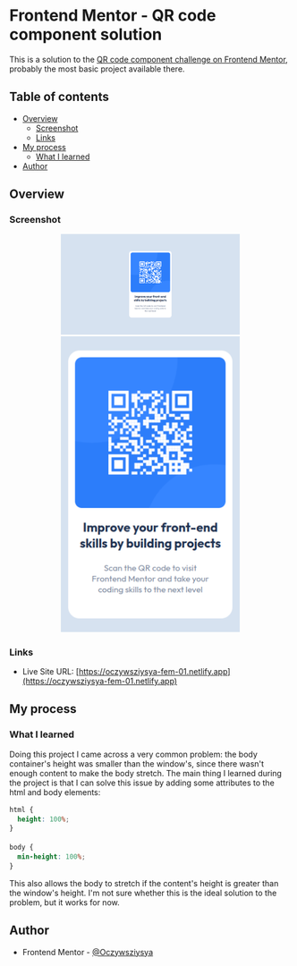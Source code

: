 # Frontend Mentor - QR code component solution

This is a solution to the [QR code component challenge on Frontend Mentor](https://www.frontendmentor.io/challenges/qr-code-component-iux_sIO_H), probably the most basic project 
available there.

## Table of contents

- [Overview](#overview)
  - [Screenshot](#screenshot)
  - [Links](#links)
- [My process](#my-process)
  - [What I learned](#what-i-learned)
- [Author](#author)

## Overview

### Screenshot

<div align="center"><img src="./screenshots/screenshot-desktop.png" width="320" /></div>

<div align="center"><img src="./screenshots/screenshot-mobile.png" width="320" /></div>

### Links

- Live Site URL: [https://oczywsziysya-fem-01.netlify.app](https://oczywsziysya-fem-01.netlify.app)

## My process

### What I learned

Doing this project I came across a very common problem: the body container's height 
was smaller than the window's, since there wasn't enough content to make the body
stretch. The main thing I learned during the project is that I can solve this issue 
by adding some attributes to the html and body elements: 

```css
html {
  height: 100%;
}

body {
  min-height: 100%;
}
```

This also allows the body to stretch if the content's height is greater than the
window's height. I'm not sure whether this is the ideal solution to the problem,
but it works for now.

## Author

- Frontend Mentor - [@Oczywsziysya](https://www.frontendmentor.io/profile/Oczywsziysya)

